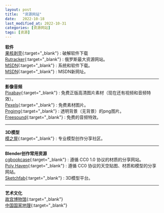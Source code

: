 ```yaml
---
layout: post
title:  "资源网站"
date:   2022-10-18
last_modified_at: 2022-10-31
categories: [资源网站]
tags: [资源]
---
```

**软件**   
[果核剥壳][ghxi]{:target="_blank"} : 破解软件下载   
[Rutracker][rutracker]{:target="_blank"} : 俄罗斯最大资源网站。     
[MSDN][msdn_itellyou]{:target="_blank"} : 系统和软件下载。   
[MSDN][next_itellyou]{:target="_blank"} : MSDN新网址。    

___

**影像音频**   
[Pixabay][pixabay]{:target="_blank"} : 免费正版高清图片素材（现在还有视频和音频特效）。    
[Pexels][pexels]{:target="_blank"} : 免费素材图片。    
[Pngimg][pngimg]{:target="_blank"} : 透明背景（无背景）的png图片。    
[Freesound][freesound]{:target="_blank"} : 免费的音频特效。    

___

**3D模型**   
[模之屋][aplaybox]{:target="_blank"} : 专业模型创作分享社区。    

___

**Blender创作常用资源**   
[cgbookcase][cgbookcase]{:target="_blank"} : 遵循 CC0 1.0 协议的材质的分享网站。    
[Poly Haven][polyhaven]{:target="_blank"} : 遵循 CC0 协议的天空贴图、材质和模型的分享网站。    
[Sketchfab][sketchfab]{:target="_blank"} : 3D模型平台。    

___

**艺术文化**   
[故宫博物馆][dpm]{:target="_blank"}     
[中国国家地理][dili360]{:target="_blank"}     


[ghxi]: https://www.ghxi.com/
[rutracker]: https://rutracker.net/forum/index.php
[msdn_itellyou]: https://msdn.itellyou.cn/
[next_itellyou]: https://next.itellyou.cn/
[pixabay]: https://pixabay.com/zh/
[aplaybox]: https://www.aplaybox.com/
[freesound]: https://freesound.org/
[pexels]: https://www.pexels.com/
[pngimg]: https://pngimg.com/
[cgbookcase]: https://www.cgbookcase.com/
[polyhaven]: https://polyhaven.com/
[sketchfab]: https://sketchfab.com/
[dpm]: https://www.dpm.org.cn/Home.html
[dili360]: http://m.dili360.com/
